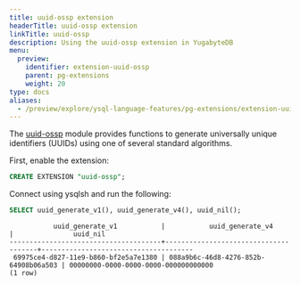 ```yaml
---
title: uuid-ossp extension
headerTitle: uuid-ossp extension
linkTitle: uuid-ossp
description: Using the uuid-ossp extension in YugabyteDB
menu:
  preview:
    identifier: extension-uuid-ossp
    parent: pg-extensions
    weight: 20
type: docs
aliases:
  - /preview/explore/ysql-language-features/pg-extensions/extension-uuid-ossp
---
```


The [uuid-ossp](https://www.postgresql.org/docs/15/uuid-ossp.html) module provides functions to generate universally unique identifiers (UUIDs) using one of several standard algorithms.

First, enable the extension:

```sql
CREATE EXTENSION "uuid-ossp";
```

Connect using ysqlsh and run the following:

```sql
SELECT uuid_generate_v1(), uuid_generate_v4(), uuid_nil();
```

```output
           uuid_generate_v1           |           uuid_generate_v4           |               uuid_nil
--------------------------------------+--------------------------------------+--------------------------------------
 69975ce4-d827-11e9-b860-bf2e5a7e1380 | 088a9b6c-46d8-4276-852b-64908b06a503 | 00000000-0000-0000-0000-000000000000
(1 row)
```
